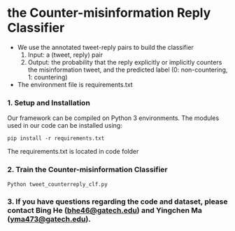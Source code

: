 # the Counter-misinformation Reply Classifier

* We use the annotated tweet-reply pairs to build the classifier
    1. Input: a (tweet, reply) pair
    2. Output: the probability that the reply explicitly or implicitly counters the misinformation tweet, and the predicted label (0: non-countering, 1: countering)
* The environment file is requirements.txt

### 1. Setup and Installation

Our framework can be compiled on Python 3 environments. The modules used in our code can be installed using:
```
pip install -r requirements.txt
```
The requirements.txt is located in code folder

### 2. Train the Counter-misinformation Classifier

```
Python tweet_counterreply_clf.py
```

### 3. If you have questions regarding the code and dataset, please contact Bing He (bhe46@gatech.edu) and Yingchen Ma (yma473@gatech.edu).
